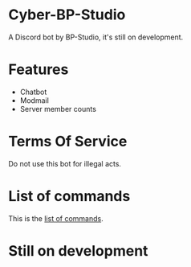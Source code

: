 # Cyber-BP-Studio
A Discord bot by BP-Studio, it's still on development.

# Features
- Chatbot
- Modmail
- Server member counts

# Terms Of Service
Do not use this bot for illegal acts.

# List of commands
This is the [list of commands](/Commands.md).

# Still on development
